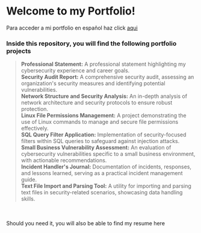 # Welcome to my Portfolio!
Para acceder a mi portfolio en español haz click [aqui](https://github.com/sofiadeane/portfolio) <br>


### Inside this repository, you will find the following portfolio projects<br>
> **Professional Statement:** A professional statement highlighting my cybersecurity experience and career goals.<br>
> **Security Audit Report:** A comprehensive security audit, assessing an organization's security measures and identifying potential vulnerabilities.<br>
> **Network Structure and Security Analysis:** An in-depth analysis of network architecture and security protocols to ensure robust protection.<br>
> **Linux File Permissions Management:** A project demonstrating the use of Linux commands to manage and secure file permissions effectively.<br>
> **SQL Query Filter Application:** Implementation of security-focused filters within SQL queries to safeguard against injection attacks.<br>
> **Small Business Vulnerability Assessment:** An evaluation of cybersecurity vulnerabilities specific to a small business environment, with actionable recommendations.<br>
> **Incident Handler's Journal:** Documentation of incidents, responses, and lessons learned, serving as a practical incident management guide.<br>
> **Text File Import and Parsing Tool:** A utility for importing and parsing text files in security-related scenarios, showcasing data handling skills.
<br>
<br>
Should you need it, you will also be able to find my resume here


